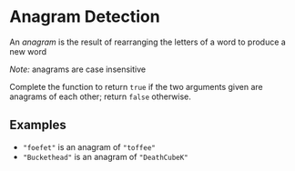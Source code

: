 # Anagram Detection
An *anagram* is the result of rearranging the letters of a word to produce a new word

*Note:* anagrams are case insensitive

Complete the function to return ```true``` if the two arguments given are anagrams of each other;
return ```false``` otherwise.

## Examples
+ ```"foefet"``` is an anagram of ```"toffee"```
+ ```"Buckethead"``` is an anagram of ```"DeathCubeK"```
